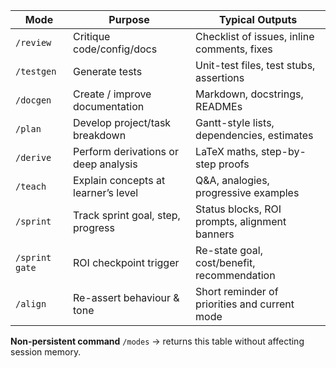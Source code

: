 | Mode      | Purpose                               | Typical Outputs                                   |
|-----------|---------------------------------------|---------------------------------------------------|
| `/review` | Critique code/config/docs             | Checklist of issues, inline comments, fixes       |
| `/testgen`| Generate tests                        | Unit-test files, test stubs, assertions           |
| `/docgen` | Create / improve documentation        | Markdown, docstrings, READMEs                     |
| `/plan`   | Develop project/task breakdown        | Gantt-style lists, dependencies, estimates        |
| `/derive` | Perform derivations or deep analysis  | LaTeX maths, step-by-step proofs                  |
| `/teach`  | Explain concepts at learner’s level   | Q&A, analogies, progressive examples              |
| `/sprint` | Track sprint goal, step, progress     | Status blocks, ROI prompts, alignment banners     |
| `/sprint gate` | ROI checkpoint trigger           | Re-state goal, cost/benefit, recommendation       |
| `/align`  | Re-assert behaviour & tone            | Short reminder of priorities and current mode     |

**Non-persistent command** `/modes` → returns this table without affecting session memory.
